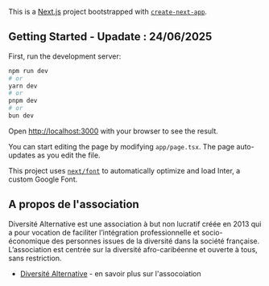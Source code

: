This is a [Next.js](https://nextjs.org/) project bootstrapped with [`create-next-app`](https://github.com/vercel/next.js/tree/canary/packages/create-next-app).

## Getting Started - Upadate : 24/06/2025

First, run the development server:

```bash
npm run dev
# or
yarn dev
# or
pnpm dev
# or
bun dev
```

Open [http://localhost:3000](http://localhost:3000) with your browser to see the result.

You can start editing the page by modifying `app/page.tsx`. The page auto-updates as you edit the file.

This project uses [`next/font`](https://nextjs.org/docs/basic-features/font-optimization) to automatically optimize and load Inter, a custom Google Font.

## A propos de l'association

Diversité Alternative est une association à but non lucratif créée en 2013 qui a pour vocation de faciliter l’intégration professionnelle et socio-économique des personnes issues de la diversité dans la société française. L’association est centrée sur la diversité afro-caribéenne et ouverte à tous, sans restriction.

- [Diversité Alternative](https://diversitealternative.org) - en savoir plus sur l'assocoiation
